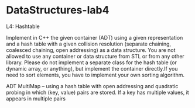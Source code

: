 # DataStructures-lab4

L4: Hashtable

Implement in C++ the given container (ADT) using a given representation and a hash table with a given collision resolution (separate chaining, coalesced chaining, open addressing) as a data structure. You are not allowed to use any container or data structure from STL or from any other library. Please do not implement a separate class for the hash table (or dynamic array, or anything), but implement the container directly.If you need to sort elements, you have to implement your own sorting algorithm.

ADT MultiMap – using a hash table with open addressing and quadratic probing in which (key, value) pairs are stored. If a key has multiple values, it appears in multiple pairs
